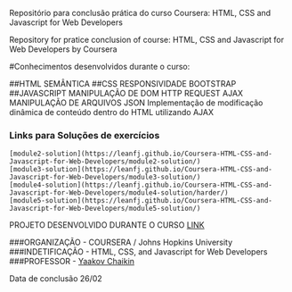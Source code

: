 Repositório para conclusão prática do curso Coursera: HTML, CSS and Javascript for Web Developers

Repository for pratice conclusion of course: HTML, CSS and Javascript for Web Developers by Coursera

#Conhecimentos desenvolvidos durante o curso:

##HTML
	SEMÂNTICA
##CSS
	RESPONSIVIDADE
	BOOTSTRAP
##JAVASCRIPT
	MANIPULAÇÃO DE DOM
	HTTP REQUEST
	AJAX
	MANIPULAÇÃO DE ARQUIVOS JSON
	Implementação de modificação dinâmica de conteúdo dentro do HTML utilizando AJAX

### Links para Soluções de exercícios
	[module2-solution](https://leanfj.github.io/Coursera-HTML-CSS-and-Javascript-for-Web-Developers/module2-solution/)
	[module3-solution](https://leanfj.github.io/Coursera-HTML-CSS-and-Javascript-for-Web-Developers/module3-solution/)
	[module4-solution](https://leanfj.github.io/Coursera-HTML-CSS-and-Javascript-for-Web-Developers/module4-solution/harder/)
	[module5-solution](https://leanfj.github.io/Coursera-HTML-CSS-and-Javascript-for-Web-Developers/module5-solution/)

 PROJETO DESENVOLVIDO DURANTE O CURSO [LINK](https://leanfj.github.io/Coursera-HTML-CSS-and-Javascript-for-Web-Developers/site/)

###ORGANIZAÇÃO - COURSERA / Johns Hopkins University
###INDETIFICAÇÃO - HTML, CSS, and Javascript for Web Developers
###PROFESSOR - [Yaakov Chaikin](https://www.coursera.org/instructor/yaakov-chaikin)

Data de conclusão 26/02